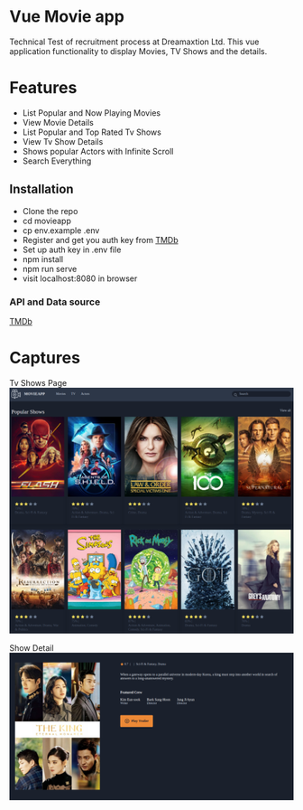 # Vue Movie app
Technical Test of recruitment process at Dreamaxtion Ltd. 
This vue application functionality to display Movies, TV Shows and the details.

# Features

- List Popular and Now Playing Movies
- View Movie Details
- List Popular and Top Rated Tv Shows
- View Tv Show Details
- Shows popular Actors with Infinite Scroll
- Search Everything


## Installation

- Clone the repo
- cd movieapp
- cp env.example .env
- Register and get you auth key from [TMDb](https://www.themoviedb.org/documentation/api)
- Set up auth key in .env file
- npm install
- npm run serve
- visit localhost:8080 in browser

### API and Data source
[TMDb](https://www.themoviedb.org/documentation/api)


# Captures
Tv Shows Page
<img src="public/screenshots/tvshows.png">

Show Detail
<img src="public/screenshots/showdetail.png">